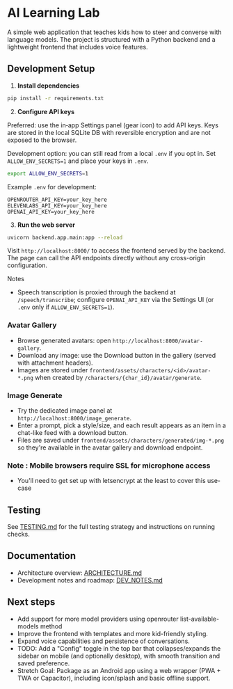 # AI Learning Lab

A simple web application that teaches kids how to steer and converse with language models.
The project is structured with a Python backend and a lightweight frontend that includes voice features.

## Development Setup

1. **Install dependencies**

```bash
pip install -r requirements.txt
```

2. **Configure API keys**

Preferred: use the in‑app Settings panel (gear icon) to add API keys. Keys are stored in the local SQLite DB with reversible encryption and are not exposed to the browser.

Development option: you can still read from a local `.env` if you opt in. Set `ALLOW_ENV_SECRETS=1` and place your keys in `.env`.

```bash
export ALLOW_ENV_SECRETS=1
```

Example `.env` for development:

```
OPENROUTER_API_KEY=your_key_here
ELEVENLABS_API_KEY=your_key_here
OPENAI_API_KEY=your_key_here
```

3. **Run the web server**

```bash
uvicorn backend.app.main:app --reload
```

Visit `http://localhost:8000/` to access the frontend served by the backend. The page can call the API endpoints directly without any cross-origin configuration.

Notes
- Speech transcription is proxied through the backend at `/speech/transcribe`; configure `OPENAI_API_KEY` via the Settings UI (or `.env` only if `ALLOW_ENV_SECRETS=1`).

### Avatar Gallery

- Browse generated avatars: open `http://localhost:8000/avatar-gallery`.
- Download any image: use the Download button in the gallery (served with attachment headers).
- Images are stored under `frontend/assets/characters/<id>/avatar-*.png` when created by `/characters/{char_id}/avatar/generate`.

### Image Generate

- Try the dedicated image panel at `http://localhost:8000/image_generate`.
- Enter a prompt, pick a style/size, and each result appears as an item in a chat-like feed with a download button.
- Files are saved under `frontend/assets/characters/generated/img-*.png` so they're available in the avatar gallery and download endpoint.

### Note : Mobile browsers require SSL for microphone access

- You'll need to get set up with letsencrypt at the least to cover this use-case

## Testing

See [TESTING.md](TESTING.md) for the full testing strategy and instructions on running checks.

## Documentation

- Architecture overview: [ARCHITECTURE.md](ARCHITECTURE.md)
- Development notes and roadmap: [DEV_NOTES.md](DEV_NOTES.md)

## Next steps

- Add support for more model providers using openrouter list-available-models method
- Improve the frontend with templates and more kid-friendly styling.
- Expand voice capabilities and persistence of conversations.
- TODO: Add a "Config" toggle in the top bar that collapses/expands the sidebar on mobile (and optionally desktop), with smooth transition and saved preference.
- Stretch Goal: Package as an Android app using a web wrapper (PWA + TWA or Capacitor), including icon/splash and basic offline support.
